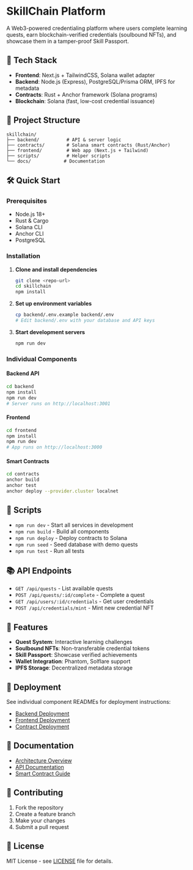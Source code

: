# SkillChain Platform

A Web3-powered credentialing platform where users complete learning quests, earn blockchain-verified credentials (soulbound NFTs), and showcase them in a tamper-proof Skill Passport.

## 🚀 Tech Stack

- **Frontend**: Next.js + TailwindCSS, Solana wallet adapter
- **Backend**: Node.js (Express), PostgreSQL/Prisma ORM, IPFS for metadata
- **Contracts**: Rust + Anchor framework (Solana programs)
- **Blockchain**: Solana (fast, low-cost credential issuance)

## 📁 Project Structure

```
skillchain/
├── backend/          # API & server logic
├── contracts/        # Solana smart contracts (Rust/Anchor)
├── frontend/         # Web app (Next.js + Tailwind)
├── scripts/          # Helper scripts
└── docs/            # Documentation
```

## 🛠️ Quick Start

### Prerequisites

- Node.js 18+
- Rust & Cargo
- Solana CLI
- Anchor CLI
- PostgreSQL

### Installation

1. **Clone and install dependencies**
   ```bash
   git clone <repo-url>
   cd skillchain
   npm install
   ```

2. **Set up environment variables**
   ```bash
   cp backend/.env.example backend/.env
   # Edit backend/.env with your database and API keys
   ```

3. **Start development servers**
   ```bash
   npm run dev
   ```

### Individual Components

#### Backend API
```bash
cd backend
npm install
npm run dev
# Server runs on http://localhost:3001
```

#### Frontend
```bash
cd frontend
npm install
npm run dev
# App runs on http://localhost:3000
```

#### Smart Contracts
```bash
cd contracts
anchor build
anchor test
anchor deploy --provider.cluster localnet
```

## 🔧 Scripts

- `npm run dev` - Start all services in development
- `npm run build` - Build all components
- `npm run deploy` - Deploy contracts to Solana
- `npm run seed` - Seed database with demo quests
- `npm run test` - Run all tests

## 📚 API Endpoints

- `GET /api/quests` - List available quests
- `POST /api/quests/:id/complete` - Complete a quest
- `GET /api/users/:id/credentials` - Get user credentials
- `POST /api/credentials/mint` - Mint new credential NFT

## 🎯 Features

- **Quest System**: Interactive learning challenges
- **Soulbound NFTs**: Non-transferable credential tokens
- **Skill Passport**: Showcase verified achievements
- **Wallet Integration**: Phantom, Solflare support
- **IPFS Storage**: Decentralized metadata storage

## 🚀 Deployment

See individual component READMEs for deployment instructions:
- [Backend Deployment](./backend/README.md)
- [Frontend Deployment](./frontend/README.md)
- [Contract Deployment](./contracts/README.md)

## 📖 Documentation

- [Architecture Overview](./docs/architecture.md)
- [API Documentation](./docs/api.md)
- [Smart Contract Guide](./docs/contracts.md)

## 🤝 Contributing

1. Fork the repository
2. Create a feature branch
3. Make your changes
4. Submit a pull request

## 📄 License

MIT License - see [LICENSE](LICENSE) file for details.